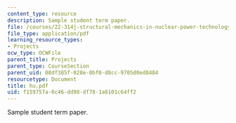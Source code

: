 ```yaml
---
content_type: resource
description: Sample student term paper.
file: /courses/22-314j-structural-mechanics-in-nuclear-power-technology-fall-2006/f159757a0c46dd98df781a6101c64ff2_hu.pdf
file_type: application/pdf
learning_resource_types:
- Projects
ocw_type: OCWFile
parent_title: Projects
parent_type: CourseSection
parent_uid: 08df385f-028e-0bf0-d8cc-9705d0ed8484
resourcetype: Document
title: hu.pdf
uid: f159757a-0c46-dd98-df78-1a6101c64ff2
---
```

Sample student term paper.